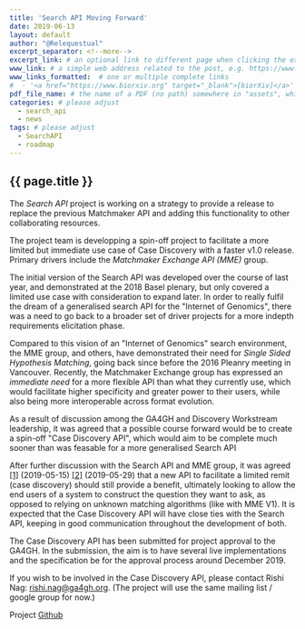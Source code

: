 ```yaml
---
title: 'Search API Moving Forward'
date: 2019-06-13
layout: default
author: "@Relequestual"
excerpt_separator: <!--more-->
excerpt_link: # an optional link to different page when clicking the excerpt
www_link: # a simple web address related to the post, e.g. https://www.ga4gh.org
www_links_formatted:  # one or multiple complete links
#  - '<a href="https://www.biorxiv.org" target="_blank">[biorXiv]</a>'
pdf_file_name: # the name of a PDF (no path) somewhere in "assets", which will be auto-linked
categories: # please adjust
  - search_api
  - news
tags: # please adjust
  - SearchAPI
  - roadmap
---
```


## {{ page.title }}

The _Search API_ project is working on a strategy to provide a release to replace the previous Matchmaker API and adding this functionality to other collaborating resources.

The project team is developping a spin-off project to facilitate a more limited but immediate use case of Case Discovery with a faster v1.0 release. Primary drivers include the _Matchmaker Exchange API (MME)_ group.

<!--more-->

The initial version of the Search API was developed over the course of last year, and demonstrated at the 2018 Basel plenary, but only covered a limited use case with consideration to expand later. In order to really fulfil the dream of a generalised search API for the "Internet of Genomics", there was a need to go back to a broader set of driver projects for a more indepth requirements elicitation phase.

Compared to this vision of an "Internet of Genomics" search environment, the MME group, and others, have demonstrated their need for _Single Sided Hypothesis Matching_, going back since before the 2016 Pleanry meeting in Vancouver. Recently, the Matchmaker Exchange group has expressed an _immediate need_ for a more flexible API than what they currently use, which would facilitate higher specificity and greater power to their users, while also being more interoperable across format evolution.

As a result of discussion among the GA4GH and Discovery Workstream leadership, it was agreed that a possible course forward would be to create a spin-off "Case Discovery API", which would aim to be complete much sooner than was feasable for a more generalised Search API

After further discussion with the Search API and MME group, it was agreed [[1]](https://docs.google.com/document/d/1sG--PPVlVWb1-_ZN7cHta79uU9tU2y-17U11PYzvMu8/edit#heading=h.v84nyj8m2qny) (2019-05-15) [[2]](https://docs.google.com/document/d/1sG--PPVlVWb1-_ZN7cHta79uU9tU2y-17U11PYzvMu8/edit#heading=h.qe0m2goag1ch) (2019-05-29) that a new API to facilitate a limited remit (case discovery) should still provide a benefit, ultimately looking to allow the end users of a system to construct the question they want to ask, as opposed to relying on unknown matching algorithms (like with MME V1). It is expected that the Case Discovery API will have close ties with the Search API, keeping in good communication throughout the development of both.

The Case Discovery API has been submitted for project approval to the GA4GH. In the submission, the aim is to have several live implementations and the specification be for the approval process around December 2019.

If you wish to be involved in the Case Discovery API, please contact Rishi Nag: [rishi.nag@ga4gh.org](mailto:rishi.nag@ga4gh.org).
(The project will use the same mailing list / google group for now.)

Project [Github](https://github.com/ga4gh-discovery/ga4gh-case-discovery)
